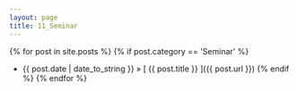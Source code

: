 ```yaml
---
layout: page
title: 11_Seminar
---
```

{% for post in site.posts %}
  {% if post.category == 'Seminar' %}
  * {{ post.date | date_to_string }} &raquo; [ {{ post.title }} ]({{ post.url }})
  {% endif %}
{% endfor %}
